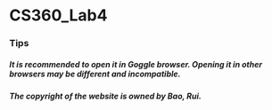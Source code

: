 # CS360_Lab4
### Tips
##### It is recommended to open it in Goggle browser. Opening it in other browsers may be different and incompatible.
##### The copyright of the website is owned by Bao, Rui.
